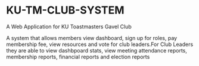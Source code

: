 # KU-TM-CLUB-SYSTEM
A Web Application for  KU Toastmasters Gavel Club

A system that allows members view dashboard, sign up for roles, pay membership fee, view resources and vote for club leaders.For Club Leaders they are able to view dashbpoard stats, view meeting attendance reports, membership reports, financial reports and election reports
